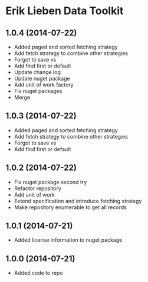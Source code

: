 ﻿# Erik Lieben Data Toolkit
## 1.0.4 (2014-07-22)
- Added paged and sorted fetching strategy
- Add fetch strategy to combine other strategies
- Forgot to save vs
- Add find first or default
- Update change log
- Update nuget package
- Add unit of work factory
- Fix nuget packages
- Merge

## 1.0.3 (2014-07-22)
- Added paged and sorted fetching strategy
- Add fetch strategy to combine other strategies
- Forgot to save vs
- Add find first or default

## 1.0.2 (2014-07-22)
- Fix nuget package second try
- Refactor repository
- Add unit of work
- Extend specification and introduce fetching strategy
- Make repository enumerable to get all records

## 1.0.1 (2014-07-21)
- Added license information to nuget package

## 1.0.0 (2014-07-21)
- Added code to repo


